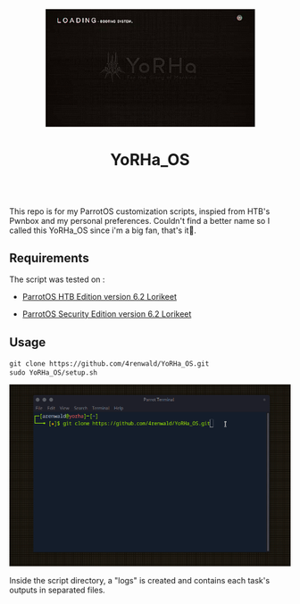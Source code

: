 <div align="center">
  <img width="375px" src="assets/images/YoRHA_OS.gif" />
  <h1>YoRHa_OS</h1>
    <br/>
  <br />
</div>

This repo is for my ParrotOS customization scripts, inspied from HTB's Pwnbox and my personal preferences. Couldn't find a better name so I called this YoRHa_OS since i'm a big fan, that's it🌚.


## Requirements
The script was tested on :
- [ParrotOS HTB Edition version 6.2 Lorikeet](https://deb.parrot.sh/parrot/iso/6.2/Parrot-htb-6.2_amd64.iso)

- [ParrotOS Security Edition version 6.2 Lorikeet](https://deb.parrot.sh/parrot/iso/6.2/Parrot-security-6.2_amd64.iso)

##  Usage
```
git clone https://github.com/4renwald/YoRHa_OS.git
sudo YoRHa_OS/setup.sh
```
![](assets/images/setup.gif)

Inside the script directory, a "logs" is created and contains each task's outputs in separated files.